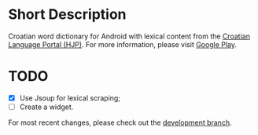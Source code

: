 Short Description
=================
Croatian word dictionary for Android with lexical content from the [Croatian Language Portal (HJP)][hjp]. For more information, please visit [Google Play][rsr].

TODO
====
- [x] Use Jsoup for lexical scraping;
- [ ] Create a widget.

For most recent changes, please check out the [development branch][branch-development].

[hjp]: http://hjp.znanje.hr/
[rsr]: https://play.google.com/store/apps/details?id=com.dekoraktiv.android.rsr
[branch-development]: https://github.com/akoncic/rjecnikstranihrijeci-android/tree/development
